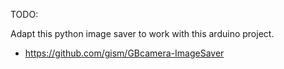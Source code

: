 TODO:

Adapt this python image saver to work with this arduino project.

 * https://github.com/gism/GBcamera-ImageSaver